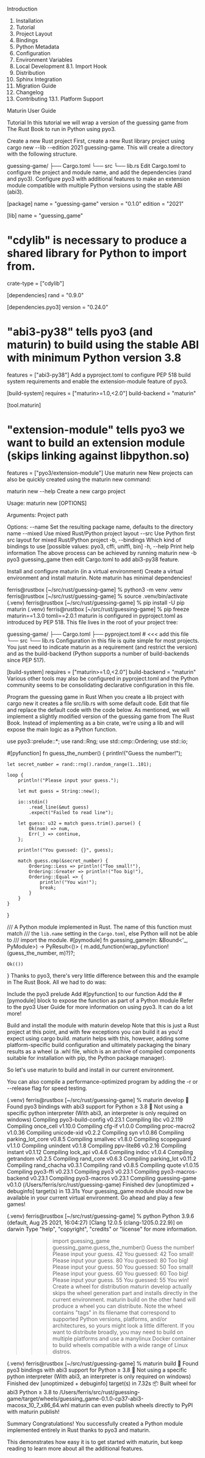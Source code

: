 Introduction
1. Installation
2. Tutorial
3. Project Layout
4. Bindings
5. Python Metadata
6. Configuration
7. Environment Variables
8. Local Development
8.1. Import Hook
9. Distribution
10. Sphinx Integration
11. Migration Guide
12. Changelog
13. Contributing
13.1. Platform Support


Maturin User Guide
  
Tutorial
In this tutorial we will wrap a version of the guessing game from The Rust Book to run in Python using pyo3.

Create a new Rust project
First, create a new Rust library project using cargo new --lib --edition 2021 guessing-game. This will create a directory with the following structure.

guessing-game/
├── Cargo.toml
└── src
    └── lib.rs
Edit Cargo.toml to configure the project and module name, and add the dependencies (rand and pyo3). Configure pyo3 with additional features to make an extension module compatible with multiple Python versions using the stable ABI (abi3).

[package]
name = "guessing-game"
version = "0.1.0"
edition = "2021"

[lib]
name = "guessing_game"
# "cdylib" is necessary to produce a shared library for Python to import from.
crate-type = ["cdylib"]

[dependencies]
rand = "0.9.0"

[dependencies.pyo3]
version = "0.24.0"
# "abi3-py38" tells pyo3 (and maturin) to build using the stable ABI with minimum Python version 3.8
features = ["abi3-py38"]
Add a pyproject.toml to configure PEP 518 build system requirements and enable the extension-module feature of pyo3.

[build-system]
requires = ["maturin>=1.0,<2.0"]
build-backend = "maturin"

[tool.maturin]
# "extension-module" tells pyo3 we want to build an extension module (skips linking against libpython.so)
features = ["pyo3/extension-module"]
Use maturin new
New projects can also be quickly created using the maturin new command:

maturin new --help
Create a new cargo project

Usage: maturin new [OPTIONS] <PATH>

Arguments:
  <PATH>  Project path

Options:
      --name <NAME>          Set the resulting package name, defaults to the directory name
      --mixed                Use mixed Rust/Python project layout
      --src                  Use Python first src layout for mixed Rust/Python project
  -b, --bindings <BINDINGS>  Which kind of bindings to use [possible values: pyo3, cffi, uniffi, bin]
  -h, --help                 Print help information
The above process can be achieved by running maturin new -b pyo3 guessing_game then edit Cargo.toml to add abi3-py38 feature.

Install and configure maturin (in a virtual environment)
Create a virtual environment and install maturin. Note maturin has minimal dependencies!

ferris@rustbox [~/src/rust/guessing-game] % python3 -m venv .venv
ferris@rustbox [~/src/rust/guessing-game] % source .venv/bin/activate
(.venv) ferris@rustbox [~/src/rust/guessing-game] % pip install -U pip maturin
(.venv) ferris@rustbox [~/src/rust/guessing-game] % pip freeze
maturin==1.3.0
tomli==2.0.1
maturin is configured in pyproject.toml as introduced by PEP 518. This file lives in the root of your project tree:

guessing-game/
├── Cargo.toml
├── pyproject.toml  #  <<< add this file
└── src
    └── lib.rs
Configuration in this file is quite simple for most projects. You just need to indicate maturin as a requirement (and restrict the version) and as the build-backend (Python supports a number of build-backends since PEP 517).

[build-system]
requires = ["maturin>=1.0,<2.0"]
build-backend = "maturin"
Various other tools may also be configured in pyproject.toml and the Python community seems to be consolidating declarative configuration in this file.

Program the guessing game in Rust
When you create a lib project with cargo new it creates a file src/lib.rs with some default code. Edit that file and replace the default code with the code below. As mentioned, we will implement a slightly modified version of the guessing game from The Rust Book. Instead of implementing as a bin crate, we're using a lib and will expose the main logic as a Python function.

use pyo3::prelude::*;
use rand::Rng;
use std::cmp::Ordering;
use std::io;

#[pyfunction]
fn guess_the_number() {
    println!("Guess the number!");

    let secret_number = rand::rng().random_range(1..101);

    loop {
        println!("Please input your guess.");

        let mut guess = String::new();

        io::stdin()
            .read_line(&mut guess)
            .expect("Failed to read line");

        let guess: u32 = match guess.trim().parse() {
            Ok(num) => num,
            Err(_) => continue,
        };

        println!("You guessed: {}", guess);

        match guess.cmp(&secret_number) {
            Ordering::Less => println!("Too small!"),
            Ordering::Greater => println!("Too big!"),
            Ordering::Equal => {
                println!("You win!");
                break;
            }
        }
    }
}

/// A Python module implemented in Rust. The name of this function must match
/// the `lib.name` setting in the `Cargo.toml`, else Python will not be able to
/// import the module.
#[pymodule]
fn guessing_game(m: &Bound<'_, PyModule>) -> PyResult<()> {
    m.add_function(wrap_pyfunction!(guess_the_number, m)?)?;

    Ok(())
}
Thanks to pyo3, there's very little difference between this and the example in The Rust Book. All we had to do was:

Include the pyo3 prelude
Add #[pyfunction] to our function
Add the #[pymodule] block to expose the function as part of a Python module
Refer to the pyo3 User Guide for more information on using pyo3. It can do a lot more!

Build and install the module with maturin develop
Note that this is just a Rust project at this point, and with few exceptions you can build it as you'd expect using cargo build. maturin helps with this, however, adding some platform-specific build configuration and ultimately packaging the binary results as a wheel (a .whl file, which is an archive of compiled components suitable for installation with pip, the Python package manager).

So let's use maturin to build and install in our current environment.

You can also compile a performance-optimized program by adding the -r or --release flag for speed testing.

(.venv) ferris@rustbox [~/src/rust/guessing-game] % maturin develop
🔗 Found pyo3 bindings with abi3 support for Python ≥ 3.8
🐍 Not using a specific python interpreter (With abi3, an interpreter is only required on windows)
   Compiling pyo3-build-config v0.23.1
   Compiling libc v0.2.119
   Compiling once_cell v1.10.0
   Compiling cfg-if v1.0.0
   Compiling proc-macro2 v1.0.36
   Compiling unicode-xid v0.2.2
   Compiling syn v1.0.86
   Compiling parking_lot_core v0.8.5
   Compiling smallvec v1.8.0
   Compiling scopeguard v1.1.0
   Compiling unindent v0.1.8
   Compiling ppv-lite86 v0.2.16
   Compiling instant v0.1.12
   Compiling lock_api v0.4.6
   Compiling indoc v1.0.4
   Compiling getrandom v0.2.5
   Compiling rand_core v0.6.3
   Compiling parking_lot v0.11.2
   Compiling rand_chacha v0.3.1
   Compiling rand v0.8.5
   Compiling quote v1.0.15
   Compiling pyo3-ffi v0.23.1
   Compiling pyo3 v0.23.1
   Compiling pyo3-macros-backend v0.23.1
   Compiling pyo3-macros v0.23.1
   Compiling guessing-game v0.1.0 (/Users/ferris/src/rust/guessing-game)
    Finished dev [unoptimized + debuginfo] target(s) in 13.31s
Your guessing_game module should now be available in your current virtual environment. Go ahead and play a few games!

(.venv) ferris@rustbox [~/src/rust/guessing-game] % python
Python 3.9.6 (default, Aug 25 2021, 16:04:27)
[Clang 12.0.5 (clang-1205.0.22.9)] on darwin
Type "help", "copyright", "credits" or "license" for more information.
>>> import guessing_game
>>> guessing_game.guess_the_number()
Guess the number!
Please input your guess.
42
You guessed: 42
Too small!
Please input your guess.
80
You guessed: 80
Too big!
Please input your guess.
50
You guessed: 50
Too small!
Please input your guess.
60
You guessed: 60
Too big!
Please input your guess.
55
You guessed: 55
You win!
Create a wheel for distribution
maturin develop actually skips the wheel generation part and installs directly in the current environment. maturin build on the other hand will produce a wheel you can distribute. Note the wheel contains "tags" in its filename that correspond to supported Python versions, platforms, and/or architectures, so yours might look a little different. If you want to distribute broadly, you may need to build on multiple platforms and use a manylinux Docker container to build wheels compatible with a wide range of Linux distros.

(.venv) ferris@rustbox [~/src/rust/guessing-game] % maturin build
🔗 Found pyo3 bindings with abi3 support for Python ≥ 3.8
🐍 Not using a specific python interpreter (With abi3, an interpreter is only required on windows)
    Finished dev [unoptimized + debuginfo] target(s) in 7.32s
📦 Built wheel for abi3 Python ≥ 3.8 to /Users/ferris/src/rust/guessing-game/target/wheels/guessing_game-0.1.0-cp37-abi3-macosx_10_7_x86_64.whl
maturin can even publish wheels directly to PyPI with maturin publish!

Summary
Congratulations! You successfully created a Python module implemented entirely in Rust thanks to pyo3 and maturin.

This demonstrates how easy it is to get started with maturin, but keep reading to learn more about all the additional features.

